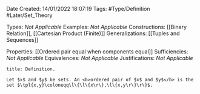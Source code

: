 <div class="topSpace"></div>

Date Created: 14/01/2022 18:07:19
Tags: #Type/Definition #Later/Set_Theory

Types: <i>Not Applicable</i>
Examples: <i>Not Applicable</i> 
Constructions: [[Binary Relation]], [[Cartesian Product (Finite)]]
Generalizations: [[Tuples and Sequences]]

Properties: [[Ordered pair equal when components equal]]
Sufficiencies: <i>Not Applicable</i>
Equivalences: <i>Not Applicable</i>
Justifications: <i>Not Applicable</i>

``` ad-Definition
title: Definition.

Let $x$ and $y$ be sets. An <b>ordered pair of $x$ and $y$</b> is the set $\tpl{x,y}\coloneqq\l\{\l\{x\r\},\l\{x,y\r\}\r\}$.

```
